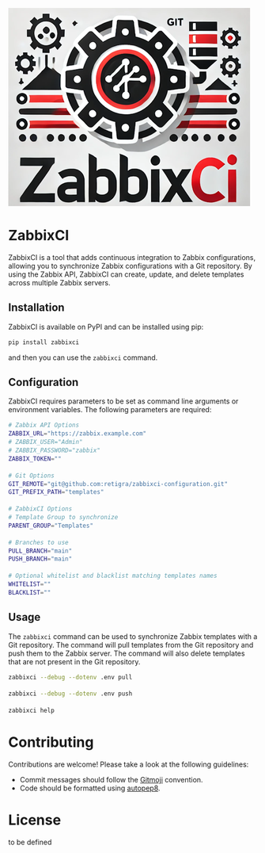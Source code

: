 ![ZabbixCI cog logo](logo.png "ZabbixCI logo")

# ZabbixCI

ZabbixCI is a tool that adds continuous integration to Zabbix configurations,
allowing you to synchronize Zabbix configurations with a Git repository. By
using the Zabbix API, ZabbixCI can create, update, and delete templates across
multiple Zabbix servers.

## Installation

ZabbixCI is available on PyPI and can be installed using pip:

```bash
pip install zabbixci
```

and then you can use the `zabbixci` command.

## Configuration

ZabbixCI requires parameters to be set as command line arguments or environment
variables. The following parameters are required:

```bash
# Zabbix API Options
ZABBIX_URL="https://zabbix.example.com"
# ZABBIX_USER="Admin"
# ZABBIX_PASSWORD="zabbix"
ZABBIX_TOKEN=""

# Git Options
GIT_REMOTE="git@github.com:retigra/zabbixci-configuration.git"
GIT_PREFIX_PATH="templates"

# ZabbixCI Options
# Template Group to synchronize 
PARENT_GROUP="Templates"

# Branches to use
PULL_BRANCH="main"
PUSH_BRANCH="main"

# Optional whitelist and blacklist matching templates names
WHITELIST=""
BLACKLIST=""
```

## Usage

The `zabbixci` command can be used to synchronize Zabbix templates with a Git
repository. The command will pull templates from the Git repository and push
them to the Zabbix server. The command will also delete templates that are not
present in the Git repository.

```bash
zabbixci --debug --dotenv .env pull

zabbixci --debug --dotenv .env push

zabbixci help
```

# Contributing

Contributions are welcome! Please take a look at the following guidelines:

- Commit messages should follow the [Gitmoji](https://gitmoji.dev/) convention.
- Code should be formatted using [autopep8](https://pypi.org/project/autopep8/).

# License

to be defined
